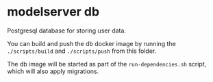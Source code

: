 # modelserver db

Postgresql database for storing user data.

You can build and push the db docker image by running the `./scripts/build` and `./scripts/push` from this folder. 

The db image will be started as part of the `run-dependencies.sh` script, which will also apply migrations. 